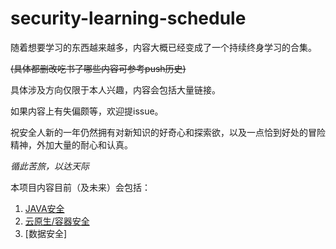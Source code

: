 # security-learning-schedule


随着想要学习的东西越来越多，内容大概已经变成了一个持续终身学习的合集。

~~(具体都删改吃书了哪些内容可参考push历史)~~

具体涉及方向仅限于本人兴趣，内容会包括大量链接。



如果内容上有失偏颇等，欢迎提issue。



祝安全人新的一年仍然拥有对新知识的好奇心和探索欲，以及一点恰到好处的冒险精神，外加大量的耐心和认真。



*循此苦旅，以达天际*

本项目内容目前（及未来）会包括：

1. [JAVA安全](https://github.com/Tsunamori/security-learning-schedule/tree/main/JAVA%E5%AE%89%E5%85%A8)
1. [云原生/容器安全](https://github.com/Tsunamori/security-learning-schedule/blob/main/%E4%BA%91%E5%AE%89%E5%85%A8%5C%E4%BA%91%E5%8E%9F%E7%94%9F%5C%E5%AE%B9%E5%99%A8%E5%AE%89%E5%85%A8/%E4%BA%91%E5%AE%89%E5%85%A8%5C%E4%BA%91%E5%8E%9F%E7%94%9F%5C%E5%AE%B9%E5%99%A8%E5%AE%89%E5%85%A8.md)
1. [数据安全]
